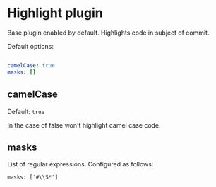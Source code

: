 # Highlight plugin

Base plugin enabled by default. Highlights code in subject of commit. 

Default options:

```YAML

camelCase: true
masks: []

```

## camelCase

Default: `true`

In the case of false won't highlight camel case code.

## masks

List of regular expressions. Configured as follows:

```
masks: ['#\\S*']
```